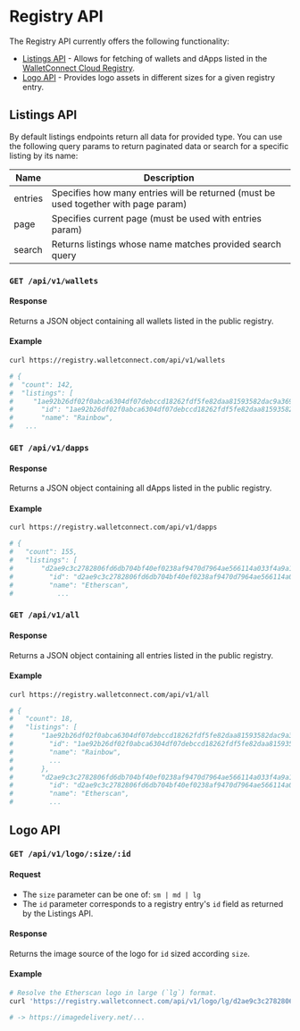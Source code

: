 # Registry API

The Registry API currently offers the following functionality:

- [Listings API](#listings-api) - Allows for fetching of wallets and dApps listed in the [WalletConnect Cloud Registry](https://walletconnect.com/registry).
- [Logo API](#logo-api) - Provides logo assets in different sizes for a given registry entry.

## Listings API

By default listings endpoints return all data for provided type. You can use the following query params to return paginated data or search for a specific listing by its name:

| Name    | Description                                                                         |
| ------- | ----------------------------------------------------------------------------------- |
| entries | Specifies how many entries will be returned (must be used together with page param) |
| page    | Specifies current page (must be used with entries param)                            |
| search  | Returns listings whose name matches provided search query                            |

### `GET /api/v1/wallets`

#### Response

Returns a JSON object containing all wallets listed in the public registry.

#### Example

```bash
curl https://registry.walletconnect.com/api/v1/wallets

# {
#  "count": 142,
#  "listings": [
#     "1ae92b26df02f0abca6304df07debccd18262fdf5fe82daa81593582dac9a369": {
#       "id": "1ae92b26df02f0abca6304df07debccd18262fdf5fe82daa81593582dac9a369",
#       "name": "Rainbow",
#   ...

```

### `GET /api/v1/dapps`

#### Response

Returns a JSON object containing all dApps listed in the public registry.

#### Example

```bash
curl https://registry.walletconnect.com/api/v1/dapps

# {
#   "count": 155,
#   "listings": [
#       "d2ae9c3c2782806fd6db704bf40ef0238af9470d7964ae566114a033f4a9a110": {
#         "id": "d2ae9c3c2782806fd6db704bf40ef0238af9470d7964ae566114a033f4a9a110",
#         "name": "Etherscan",
#           ...
```

### `GET /api/v1/all`

#### Response

Returns a JSON object containing all entries listed in the public registry.

#### Example

```bash
curl https://registry.walletconnect.com/api/v1/all

# {
#   "count": 18,
#   "listings": [
#       "1ae92b26df02f0abca6304df07debccd18262fdf5fe82daa81593582dac9a369": {
#         "id": "1ae92b26df02f0abca6304df07debccd18262fdf5fe82daa81593582dac9a369",
#         "name": "Rainbow",
#         ...
#       },
#       "d2ae9c3c2782806fd6db704bf40ef0238af9470d7964ae566114a033f4a9a110": {
#         "id": "d2ae9c3c2782806fd6db704bf40ef0238af9470d7964ae566114a033f4a9a110",
#         "name": "Etherscan",
#         ...
```

## Logo API

### `GET /api/v1/logo/:size/:id`

#### Request

- The `size` parameter can be one of: `sm | md | lg`
- The `id` parameter corresponds to a registry entry's `id` field as returned by the Listings API.

#### Response

Returns the image source of the logo for `id` sized according `size`.

#### Example

```bash
# Resolve the Etherscan logo in large (`lg`) format.
curl 'https://registry.walletconnect.com/api/v1/logo/lg/d2ae9c3c2782806fd6db704bf40ef0238af9470d7964ae566114a033f4a9a110'

# -> https://imagedelivery.net/...
```
